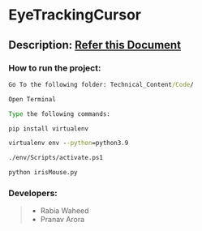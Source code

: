 # EyeTrackingCursor

## Description: [Refer this Document](https://github.com/pranavarora1895/EyeTrackingCursor/blob/main/ProjectProposalEyeTrackingCursor_RabiaWaheed_PranavArora.pdf)

### How to run the project:

```cmd
Go To the following folder: Technical_Content/Code/

Open Terminal

Type the following commands:

pip install virtualenv

virtualenv env --python=python3.9

./env/Scripts/activate.ps1

python irisMouse.py
```


### Developers:
> - Rabia Waheed
> - Pranav Arora
